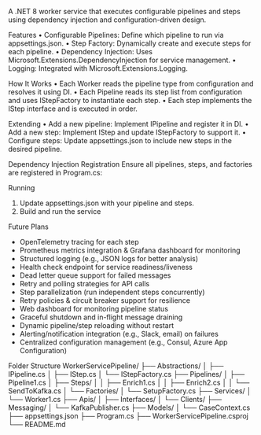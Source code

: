 ﻿A .NET 8 worker service that executes configurable pipelines and steps using dependency injection and configuration-driven design.

Features
•	Configurable Pipelines: Define which pipeline to run via appsettings.json.
•	Step Factory: Dynamically create and execute steps for each pipeline.
•	Dependency Injection: Uses Microsoft.Extensions.DependencyInjection for service management.
•	Logging: Integrated with Microsoft.Extensions.Logging.

How It Works
•	Each Worker reads the pipeline type from configuration and resolves it using DI.
•	Each Pipeline reads its step list from configuration and uses IStepFactory to instantiate each step.
•	Each step implements the IStep interface and is executed in order.

Extending
•	Add a new pipeline: Implement IPipeline and register it in DI.
•	Add a new step: Implement IStep and update IStepFactory to support it.
•	Configure steps: Update appsettings.json to include new steps in the desired pipeline.

Dependency Injection Registration
Ensure all pipelines, steps, and factories are registered in Program.cs:

Running
1.	Update appsettings.json with your pipeline and steps.
2.	Build and run the service

Future Plans
- OpenTelemetry tracing for each step
- Prometheus metrics integration & Grafana dashboard for monitoring
- Structured logging (e.g., JSON logs for better analysis)
- Health check endpoint for service readiness/liveness
- Dead letter queue support for failed messages
- Retry and polling strategies for API calls
- Step parallelization (run independent steps concurrently)
- Retry policies & circuit breaker support for resilience
- Web dashboard for monitoring pipeline status
- Graceful shutdown and in-flight message draining
- Dynamic pipeline/step reloading without restart
- Alerting/notification integration (e.g., Slack, email) on failures
- Centralized configuration management (e.g., Consul, Azure App Configuration)


Folder Structure
WorkerServicePipeline/
├── Abstractions/
│   ├── IPipeline.cs
│   ├── IStep.cs
│   └── IStepFactory.cs
├── Pipelines/
│   ├── Pipeline1.cs
│   ├── Steps/
│   │   ├── Enrich1.cs
│   │   ├── Enrich2.cs
│   │   └── SendToKafka.cs
│   └── Factories/
│       └── SetupFactory.cs
├── Services/
│   └── Worker1.cs
├── Apis/
│   ├── Interfaces/
│   └── Clients/
├── Messaging/
│   └── KafkaPublisher.cs
├── Models/
│   └── CaseContext.cs
├── appsettings.json
├── Program.cs
├── WorkerServicePipeline.csproj
└── README.md

